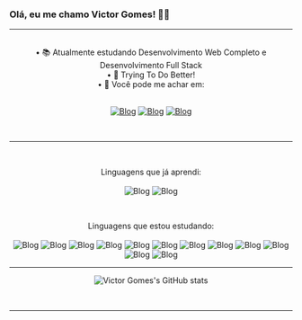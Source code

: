 ### Olá, eu me chamo Victor Gomes! 👋😜

<hr><br>
<div align="center">
• 📚 Atualmente estudando Desenvolvimento Web Completo e Desenvolvimento Full Stack<br>
• 🌠 Trying To Do Better!<br>
• 📩 Você pode me achar em: <br> <br>


[![Blog](https://img.shields.io/badge/Gmail-D14836?style=for-the-badge&logo=gmail&logoColor=white
)](mailto:victorgsantanna@gmail.com)
[![Blog](https://img.shields.io/badge/LinkedIn-0077B5?style=for-the-badge&logo=linkedin&logoColor=white
)](https://www.linkedin.com/in/vttrg/)
[![Blog](https://img.shields.io/badge/Instagram-E4405F?style=for-the-badge&logo=instagram&logoColor=white
)](https://www.instagram.com/victorgo1/)
</div>
<br>
<hr><br><div align="center">
 
 Linguagens que já aprendi:<br><br>
 ![Blog](https://img.shields.io/badge/HTML5-E34F26?style=for-the-badge&logo=html5&logoColor=white)
 ![Blog](https://img.shields.io/badge/CSS3-1572B6?style=for-the-badge&logo=css3&logoColor=white)
  
 <br>
 
 Linguagens que estou estudando:<br><br>
 ![Blog](https://img.shields.io/badge/Python-14354C?style=for-the-badge&logo=python&logoColor=white)
 ![Blog](https://img.shields.io/badge/JavaScript-F7DF1E?style=for-the-badge&logo=javascript&logoColor=black)
 ![Blog](https://img.shields.io/badge/Node.js-43853D?style=for-the-badge&logo=node.js&logoColor=white)
 ![Blog](https://img.shields.io/badge/React-20232A?style=for-the-badge&logo=react&logoColor=61DAFB)
 ![Blog](https://img.shields.io/badge/React_Native-20232A?style=for-the-badge&logo=react&logoColor=61DAFB)
 ![Blog](https://img.shields.io/badge/TypeScript-007ACC?style=for-the-badge&logo=typescript&logoColor=white)
 ![Blog](https://img.shields.io/badge/Bootstrap-563D7C?style=for-the-badge&logo=bootstrap&logoColor=white)
 ![Blog](https://img.shields.io/badge/PHP-777BB4?style=for-the-badge&logo=php&logoColor=white)
 ![Blog](https://img.shields.io/badge/MySQL-00000F?style=for-the-badge&logo=mysql&logoColor=white)
 ![Blog](https://img.shields.io/badge/jQuery-0769AD?style=for-the-badge&logo=jquery&logoColor=white)
 ![Blog](https://img.shields.io/badge/Ionic-3880FF?style=for-the-badge&logo=ionic&logoColor=white)
 ![Blog](https://img.shields.io/badge/Wordpress-21759B?style=for-the-badge&logo=wordpress&logoColor=white)
  
<hr>

![Victor Gomes's GitHub stats](https://github-readme-stats-sigma-five.vercel.app/api?username=vttrg&show_icons=true&theme=radical)
</div><br>
<hr>

